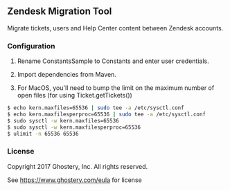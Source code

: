 ## Zendesk Migration Tool

Migrate tickets, users and Help Center content between Zendesk accounts.

### Configuration

1. Rename ConstantsSample to Constants and enter user credentials.

2. Import dependencies from Maven.

3. For MacOS, you'll need to bump the limit on the maximum number of open files (for using Ticket.getTickets())

```bash
$ echo kern.maxfiles=65536 | sudo tee -a /etc/sysctl.conf
$ echo kern.maxfilesperproc=65536 | sudo tee -a /etc/sysctl.conf
$ sudo sysctl -w kern.maxfiles=65536
$ sudo sysctl -w kern.maxfilesperproc=65536
$ ulimit -n 65536 65536
```

### License

Copyright 2017 Ghostery, Inc. All rights reserved.

See https://www.ghostery.com/eula for license